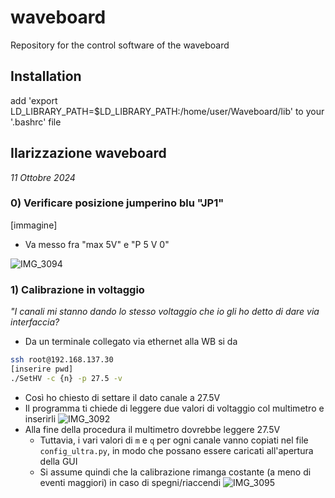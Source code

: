 # waveboard
Repository for the control software of the waveboard

## Installation
add 'export LD_LIBRARY_PATH=$LD_LIBRARY_PATH:/home/user/Waveboard/lib' to your '.bashrc' file


## Ilarizzazione waveboard
*11 Ottobre 2024*

### 0) Verificare posizione jumperino blu "JP1"
[immagine]
- Va messo fra "max 5V" e "P 5 V 0"

![IMG_3094](https://github.com/user-attachments/assets/f9b675bf-208a-4742-ae5b-e637b82b7048)


### 1) Calibrazione in voltaggio
*"I canali mi stanno dando lo stesso voltaggio che io gli ho detto di dare via interfaccia?*
- Da un terminale collegato via ethernet alla WB si da
``` bash
ssh root@192.168.137.30
[inserire pwd]
./SetHV -c {n} -p 27.5 -v
```
- Così ho chiesto di settare il dato canale a 27.5V
- Il programma ti chiede di leggere due valori di voltaggio col multimetro e inserirli
![IMG_3092](https://github.com/user-attachments/assets/962a97b9-90ee-428f-8de3-50e9d24d2749)
- Alla fine della procedura il multimetro dovrebbe leggere 27.5V
	- Tuttavia, i vari valori di `m` e `q` per ogni canale vanno copiati nel file `config_ultra.py`, in modo che possano essere caricati all'apertura della GUI
	- Si assume quindi che la calibrazione rimanga costante (a meno di eventi maggiori) in caso di spegni/riaccendi
![IMG_3095](https://github.com/user-attachments/assets/7126365e-24b6-4fa9-afff-10b91157a4a4)
